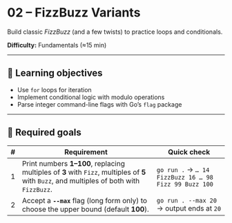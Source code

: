 # 02 – FizzBuzz Variants

Build classic *FizzBuzz* (and a few twists) to practice loops and conditionals.

**Difficulty:** Fundamentals (≈15 min)

---

## 🎯 Learning objectives

- Use `for` loops for iteration
- Implement conditional logic with modulo operations
- Parse integer command-line flags with Go’s `flag` package

---

## 🌟 Required goals

| # | Requirement | Quick check |
|---|-------------|-------------|
| 1 | Print numbers **1–100**, replacing multiples of **3** with `Fizz`, multiples of **5** with `Buzz`, and multiples of both with `FizzBuzz`. | `go run .` → `… 14 FizzBuzz 16 … 98 Fizz 99 Buzz 100` |
| 2 | Accept a **`--max`** flag (long form only) to choose the upper bound (default **100**). | `go run . --max 20` → output ends at `20` | 